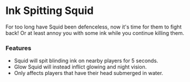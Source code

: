 # Ink Spitting Squid<!--$headerTitle--><!--$pmc:delete-->

For too long have Squid been defenceless, now it's time for them to fight back! Or at least annoy you with some ink while you continue killing them.<!--$pmc:headerSize-->

### Features
- Squid will spit blinding ink on nearby players for 5 seconds.
- Glow Squid will instead inflict glowing and night vision.
- Only affects players that have their head submerged in water.

